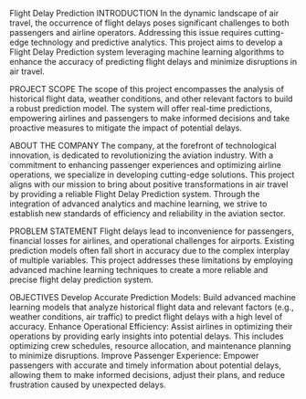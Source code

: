 Flight Delay Prediction
INTRODUCTION
In the dynamic landscape of air travel, the occurrence of flight delays poses significant challenges to both passengers and airline operators. Addressing this issue requires cutting-edge technology and predictive analytics. This project aims to develop a Flight Delay Prediction system leveraging machine learning algorithms to enhance the accuracy of predicting flight delays and minimize disruptions in air travel.


PROJECT SCOPE
The scope of this project encompasses the analysis of historical flight data, weather conditions, and other relevant factors to build a robust prediction model. The system will offer real-time predictions, empowering airlines and passengers to make informed decisions and take proactive measures to mitigate the impact of potential delays.


ABOUT THE COMPANY
The company, at the forefront of technological innovation, is dedicated to revolutionizing the aviation industry. With a commitment to enhancing passenger experiences and optimizing airline operations, we specialize in developing cutting-edge solutions. This project aligns with our mission to bring about positive transformations in air travel by providing a reliable Flight Delay Prediction system. Through the integration of advanced analytics and machine learning, we strive to establish new standards of efficiency and reliability in the aviation sector.

PROBLEM STATEMENT
Flight delays lead to inconvenience for passengers, financial losses for airlines, and operational challenges for airports. Existing prediction models often fall short in accuracy due to the complex interplay of multiple variables. This project addresses these limitations by employing advanced machine learning techniques to create a more reliable and precise flight delay prediction system.

OBJECTIVES
Develop Accurate Prediction Models: Build advanced machine learning models that analyze historical flight data and relevant factors (e.g., weather conditions, air traffic) to predict flight delays with a high level of accuracy.
Enhance Operational Efficiency: Assist airlines in optimizing their operations by providing early insights into potential delays. This includes optimizing crew schedules, resource allocation, and maintenance planning to minimize disruptions.
Improve Passenger Experience: Empower passengers with accurate and timely information about potential delays, allowing them to make informed decisions, adjust their plans, and reduce frustration caused by unexpected delays.
